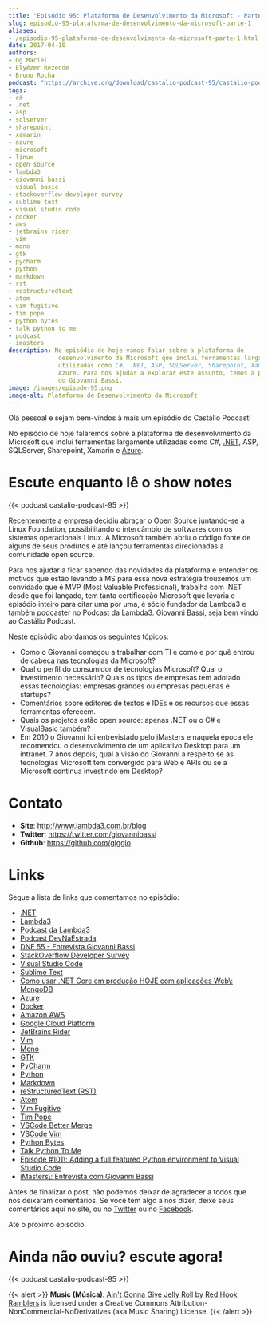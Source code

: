 ```yaml
---
title: "Episódio 95: Plataforma de Desenvolvimento da Microsoft - Parte 1"
slug: episodio-95-plataforma-de-desenvolvimento-da-microsoft-parte-1
aliases:
- /episodio-95-plataforma-de-desenvolvimento-da-microsoft-parte-1.html
date: 2017-04-10
authors:
- Og Maciel
- Elyézer Rezende
- Bruno Rocha
podcast: "https://archive.org/download/castalio-podcast-95/castalio-podcast-95.mp3"
tags:
- c#
- .net
- asp
- sqlserver
- sharepoint
- xamarin
- azure
- microsoft
- linux
- open source
- lambda3
- giovanni bassi
- visual basic
- stackoverflow developer survey
- sublime text
- visual studio code
- docker
- aws
- jetbrains rider
- vim
- mono
- gtk
- pycharm
- python
- markdown
- rst
- restructuredtext
- atom
- vim fugitive
- tim pope
- python bytes
- talk python to me
- podcast
- imasters
description: No episódio de hoje vamos falar sobre a plataforma de
              desenvolvimento da Microsoft que inclui ferramentas largamente
              utilizadas como C#, .NET, ASP, SQLServer, Sharepoint, Xamarin e
              Azure. Para nos ajudar a explorar este assunto, temos a presença
              do Giovanni Bassi.
image: /images/episode-95.png
image-alt: Plataforma de Desenvolvimento da Microsoft
---
```


Olá pessoal e sejam bem-vindos à mais um episódio do Castálio Podcast!

No episódio de hoje falaremos sobre a plataforma de desenvolvimento da
Microsoft que inclui ferramentas largamente utilizadas como C#,
[.NET](https://en.wikipedia.org/wiki/.NET_Framework), ASP, SQLServer,
Sharepoint, Xamarin e [Azure](https://azure.microsoft.com).

# Escute enquanto lê o show notes

{{< podcast castalio-podcast-95 >}}

Recentemente a empresa decidiu abraçar o Open Source juntando-se a Linux
Foundation, possibilitando o intercâmbio de softwares com os sistemas
operacionais Linux. A Microsoft também abriu o código fonte de alguns de seus
produtos e até lançou ferramentas direcionadas a comunidade open source.

Para nos ajudar a ficar sabendo das novidades da plataforma e entender os
motivos que estão levando a MS para essa nova estratégia trouxemos um convidado
que é MVP (Most Valuable Professional), trabalha com .NET desde que foi
lançado, tem tanta certificação Microsoft que levaria o episódio inteiro para
citar uma por uma, é sócio fundador da Lambda3 e também podcaster no Podcast da
Lambda3. [Giovanni Bassi](https://twitter.com/giovannibassi), seja bem vindo ao
Castálio Podcast.

Neste episódio abordamos os seguintes tópicos:

- Como o Giovanni começou a trabalhar com TI e como e por quê entrou
    de cabeça nas tecnologias da Microsoft?
- Qual o perfil do consumidor de tecnologias Microsoft? Qual o
    investimento necessário? Quais os tipos de empresas tem adotado
    essas tecnologias: empresas grandes ou empresas pequenas e startups?
- Comentários sobre editores de textos e IDEs e os recursos que essas
    ferramentas oferecem.
- Quais os projetos estão open source: apenas .NET ou o C# e
    VisualBasic também?
- Em 2010 o Giovanni foi entrevistado pelo iMasters e naquela época
    ele recomendou o desenvolvimento de um aplicativo Desktop para um
    intranet. 7 anos depois, qual a visão do Giovanni a respeito se as
    tecnologias Microsoft tem convergido para Web e APIs ou se a
    Microsoft continua investindo em Desktop?

# Contato

- **Site**: <http://www.lambda3.com.br/blog>
- **Twitter**: <https://twitter.com/giovannibassi>
- **Github**: <https://github.com/giggio>

# Links

Segue a lista de links que comentamos no episódio:

- [.NET](https://en.wikipedia.org/wiki/.NET_Framework)
- [Lambda3](http://www.lambda3.com.br/)
- [Podcast da Lambda3](http://www.lambda3.com.br/lambda3-podcast/)
- [Podcast DevNaEstrada](http://devnaestrada.com.br/)
- [DNE 55 - Entrevista Giovanni Bassi](http://devnaestrada.com.br/2016/05/27/entrevista-giovanni-bassi.html)
- [StackOverflow Developer Survey](https://stackoverflow.com/insights/survey/2017)
- [Visual Studio Code](https://code.visualstudio.com/)
- [Sublime Text](http://www.sublimetext.com/)
- [Como usar .NET Core em produção HOJE com aplicações Web\\: MongoDB]()
- [Azure](https://azure.microsoft.com)
- [Docker](https://www.docker.com/)
- [Amazon AWS](https://aws.amazon.com/)
- [Google Cloud Platform](https://cloud.google.com/)
- [JetBrains Rider](https://www.jetbrains.com/rider/)
- [Vim](http://www.vim.org/)
- [Mono](http://www.mono-project.com/)
- [GTK](https://www.gtk.org/)
- [PyCharm](https://www.jetbrains.com/pycharm/)
- [Python](https://www.python.org/)
- [Markdown](http://daringfireball.net/projects/markdown/)
- [reStructuredText (RST)](http://docutils.sourceforge.net/docs/ref/rst/restructuredtext.html)
- [Atom](https://atom.io/)
- [Vim Fugitive](https://github.com/tpope/vim-fugitive)
- [Tim Pope](https://github.com/tpope)
- [VSCode Better Merge](https://github.com/pprice/vscode-better-merge)
- [VSCode Vim](https://github.com/VSCodeVim/Vim)
- [Python Bytes](http://pythonbytes.fm/)
- [Talk Python To Me](https://talkpython.fm)
- [Episode #101\\: Adding a full featured Python environment to Visual Studio Code]()
- [iMasters\\: Entrevista com Giovanni Bassi]()

Antes de finalizar o post, não podemos deixar de agradecer a todos que nos
deixaram comentários. Se você tem algo a nos dizer, deixe seus comentários aqui
no site, ou no [Twitter](https://twitter.com/castaliopod) ou no
[Facebook](https://www.facebook.com/castaliopod).

Até o próximo episódio.

# Ainda não ouviu? escute agora!

{{< podcast castalio-podcast-95 >}}

{{< alert >}}
**Music (Música)**: [Ain\'t Gonna Give Jelly
Roll](http://freemusicarchive.org/music/Red_Hook_Ramblers/Live__WFMU_on_Antique_Phonograph_Music_Program_with_MAC_Feb_8_2011/Red_Hook_Ramblers_-_12_-_Aint_Gonna_Give_Jelly_Roll)
by [Red Hook Ramblers](http://www.redhookramblers.com/) is licensed under a
Creative Commons Attribution-NonCommercial-NoDerivatives (aka Music Sharing)
License.
{{< /alert >}}
